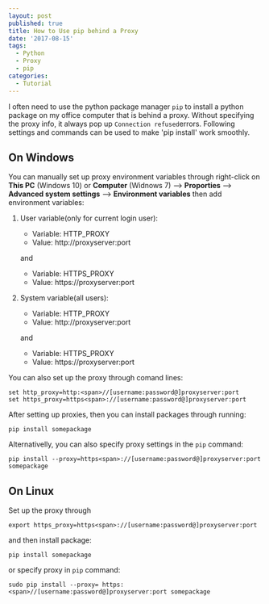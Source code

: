 ```yaml
---
layout: post
published: true
title: How to Use pip behind a Proxy
date: '2017-08-15'
tags:
  - Python
  - Proxy
  - pip
categories:
  - Tutorial
---
```

I often need to use the python package manager `pip` to install a python package on my office computer that is behind a proxy. Without specifying the proxy info, it always pop up `Connection refused`errors. Following settings and commands can be used to make 'pip install' work smoothly.
<!--more-->

## On Windows
You can manually set up proxy environment variables through right-click on **This PC** (Windows 10) or **Computer** (Widnows 7) --> **Proporties** --> **Advanced system settings** --> **Environment variables** then add environment variables:

1. User variable(only for current login user):

    - Variable: HTTP_PROXY
    - Value: http:<span>//proxyserver:port
  
   and 
  
    - Variable: HTTPS_PROXY
    - Value: https:<span>//proxyserver:port
2. System variable(all users):

    - Variable: HTTP_PROXY
    - Value: http:<span>//proxyserver:port
  
   and 
  
    - Variable: HTTPS_PROXY
    - Value: https:<span>//proxyserver:port

You can also set up the proxy through comand lines:

~~~
set http_proxy=http:<span>//[username:password@]proxyserver:port
set https_proxy=https<span>://[username:password@]proxyserver:port
~~~

After setting up proxies, then you can install packages through running:
~~~
pip install somepackage
~~~

Alternativelly, you can also specify proxy settings in the `pip` command:

~~~
pip install --proxy=https<span>://[username:password@]proxyserver:port somepackage
~~~

## On Linux
Set up the proxy through

~~~
export https_proxy=https<span>://[username:password@]proxyserver:port
~~~

and then install package:

~~~
pip install somepackage
~~~

or specify proxy in `pip` command:

~~~
sudo pip install --proxy= https:<span>//[username:password@]proxyserver:port somepackage
~~~
